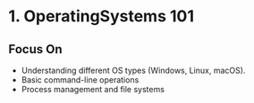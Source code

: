 # 1. OperatingSystems 101

## Focus On
* Understanding different OS types (Windows, Linux, macOS). 
* Basic command-line operations
* Process management and file systems

#

